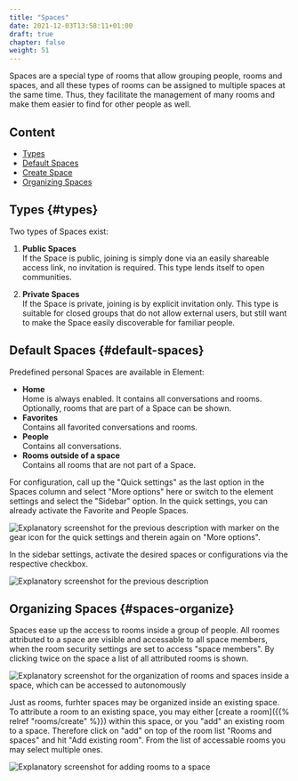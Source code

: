 ```yaml
---
title: "Spaces"
date: 2021-12-03T13:58:11+01:00
draft: true
chapter: false
weight: 51
---
```


Spaces are a special type of rooms that allow grouping people, rooms and spaces, and all these types of rooms can be assigned to multiple spaces at the same time. Thus, they facilitate the management of many rooms and make them easier to find for other people as well.

## Content

* [Types](#types)
* [Default Spaces](#default-spaces)  
* [Create Space](create)  
* [Organizing Spaces](#spaces-organize)

## Types {#types}

Two types of Spaces exist:

1. **Public Spaces**  
    If the Space is public, joining is simply done via an easily shareable access link, no invitation is required. This type lends itself to open communities.

2. **Private Spaces**  
    If the Space is private, joining is by explicit invitation only. This type is suitable for closed groups that do not allow external users, but still want to make the Space easily discoverable for familiar people. 

## Default Spaces {#default-spaces}

Predefined personal Spaces are available in Element:

* **Home**  
    Home is always enabled. It contains all conversations and rooms. Optionally, rooms that are part of a Space can be shown.
* **Favorites**  
    Contains all favorited conversations and rooms.
* **People**  
    Contains all conversations.
* **Rooms outside of a space**  
    Contains all rooms that are not part of a Space.

For configuration, call up the "Quick settings" as the last option in the Spaces column and select "More options" here or switch to the element settings and select the "Sidebar" option. In the quick settings, you can already activate the Favorite and People Spaces.

![Explanatory screenshot for the previous description with marker on the gear icon for the quick settings and therein again on "More options".](/images/40_Space_Overview_1_de.png?classes=border)

In the sidebar settings, activate the desired spaces or configurations via the respective checkbox.

![Explanatory screenshot for the previous description](/images/40_Space_Overview_2_de.png?classes=border)

## Organizing Spaces {#spaces-organize}

Spaces ease up the access to rooms inside a group of people. All roomes attributed to a space are visible and accessable to all space members, when the room security settings are set to access "space members". By clicking twice on the space a list of all attributed rooms is shown.

![Explanatory screenshot for the organization of rooms and spaces inside a space, which can be accessed to autonomously](/images/40_Space_Overview_3_de.png?classes=border)

Just as rooms, furhter spaces may be organized inside an existing space. To attribute a room to an existing space, you may either [create a room]({{% relref "rooms/create" %}}) within this space, or you "add" an existing room to a space. Therefore click on "add" on top of the room list "Rooms and spaces" and hit "Add existing room". From the list of accessable rooms you may select multiple ones.

![Explanatory screenshot for adding rooms to a space](/images/40_Space_Overview_5_de.png?classes=border)
